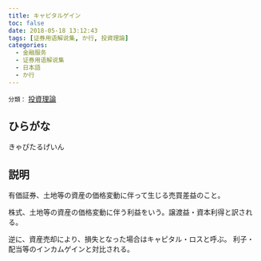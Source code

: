 ```yaml
---
title: キャピタルゲイン
toc: false
date: 2018-05-18 13:12:43
tags: [证券用语解说集, か行, 投資理論]
categories:
  - 金融服务
  - 证券用语解说集
  - 日本語
  - か行
---
```


`分類：` [投資理論](/tags/投資理論/)

## ひらがな

きゃぴたるげいん

## 説明

有価証券、土地等の資産の価格変動に伴って生じる売買差益のこと。

株式、土地等の資産の価格変動に伴う利益をいう。譲渡益・資本利得と訳される。

逆に、資産売却により、損失となった場合はキャピタル・ロスと呼ぶ。 利子・配当等のインカムゲインと対比される。
